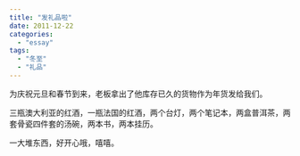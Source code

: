 ```yaml
---
title: "发礼品啦"
date: 2011-12-22
categories: 
  - "essay"
tags: 
  - "冬至"
  - "礼品"
---
```


为庆祝元旦和春节到来，老板拿出了他库存已久的货物作为年货发给我们。

三瓶澳大利亚的红酒，一瓶法国的红酒，两个台灯，两个笔记本，两盒普洱茶，两套骨瓷四件套的汤碗，两本书，两本挂历。

一大堆东西，好开心哦，嘻嘻。
